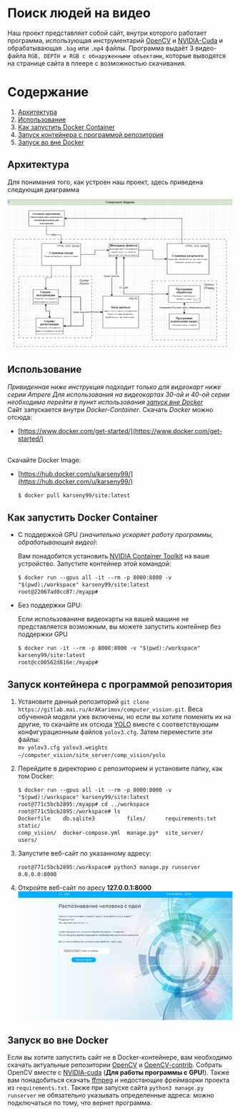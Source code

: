 # Поиск людей на видео

Наш проект представляет собой сайт, внутри которого работает программа, использующая инструментарий [OpenCV](https://github.com/opencv/opencv) и [NVIDIA-Cuda](https://developer.nvidia.com/cuda-toolkit) и обрабатывающая `.bag` или `.mp4` файлы. Программа выдаёт 3 видео-файла `RGB, DEPTH и RGB с обнаруженными объектами`, которые выводятся на странице сайта в плеере с возможностью скачивания. 

# Содержание  
1. [Архитектура](#arch)
2. [Использование](#usage)
3. [Как запустить Docker Container](#run)
4. [Запуск контейнера с программой репозитория](#exec)
5. [Запуск во вне Docker](#OutDocker)

<a name="arch"><h2>Архитектура</h2></a>
Для понимания того, как устроен наш проект, здесь приведена следующая диаграмма

![img](images/diagram.png)
<br>

<a name="usage"><h2>Использование</h2></a>
_Привиденная ниже инструкция подходит только для видеокарт ниже серии Ampere_
_Для использования на видеокартах 30-ой и 40-ой серии необходимо перейти в пункт использования [запуск вне Docker](#outDocker)_
<br>Сайт запускается внутри _Docker-Container_. Скачать _Docker_ можно отсюда:
- [https://www.docker.com/get-started/](https://www.docker.com/get-started/)

<br>Скачайте Docker Image: 
- [https://hub.docker.com/u/karseny99/](https://hub.docker.com/u/karseny99/)
   ```sh
   $ docker pull karseny99/site:latest
   ```

<a name="run"><h2>Как запустить Docker Container</h2></a>
- С поддержкой GPU _(значительно ускоряет работу программы, обрабатывающей видео)_:
  
    Вам понадобится установить [NVIDIA Container Toolkit](https://docs.nvidia.com/datacenter/cloud-native/container-toolkit/install-guide.html) на ваше устройство. Запустите контейнер этой командой:

    ```
    $ docker run --gpus all -it --rm -p 8000:8000 -v "$(pwd):/workspace" karseny99/site:latest
    root@22067ad0cc87:/myapp#  
    ```

- Без поддержки GPU:
    
    Если использованине видеокарты на вашей машине не представляется возможным, вы можете запустить контейнер без поддержки GPU
    ```
    $ docker run -it --rm -p 8000:8000 -v "$(pwd):/workspace" karseny99/site:latest
    root@cc00562d816e:/myapp# 
    ```
<a name="exec"><h2>Запуск контейнера с программой репозитория</h2></a>
1. Установите данный репозиторий `git clone https://gitlab.mai.ru/ArAKarimov/computer_vision.git`. Веса обученной модели уже включены, но если вы хотите поменять их на другие, то скачайте их отсюда [YOLO](https://pjreddie.com/darknet/yolo/) вместе с соответствующим конфигурационным файлов `yolov3.cfg`. Затем переместите эти файлы: <br> `mv yolov3.cfg yolov3.weights ~/computer_vision/site_server/comp_vision/yolo`
 

2. Перейдите в директорию с репозиторием и установите папку, как том Docker:
    ```
    $ docker run --gpus all -it --rm -p 8000:8000 -v "$(pwd):/workspace" karseny99/site:latest
    root@771c5bcb2895:/myapp# cd ../workspace
    root@771c5bcb2895:/workspace# ls
    Dockerfile    db.sqlite3          files/      requirements.txt  static/
    comp_vision/  docker-compose.yml  manage.py*  site_server/      users/
    ```
3. Запустите веб-сайт по указанному адресу:
    
    ```
    root@771c5bcb2895:/workspace# python3 manage.py runserver 0.0.0.0:8000
    ```
4. Откройте веб-сайт по аресу **127.0.0.1:8000** <br>
![img](images/site.png)

<a name="outDocker"><h2>Запуск во вне Docker</h2></a>
Если вы хотите запустить сайт не в Docker-контейнере, вам необходимо скачать актуальные репозитории [OpenCV](https://github.com/opencv/opencv) и [OpenCV-contrib](https://github.com/opencv/opencv_contrib). Собрать OpenCV вместе с [NVIDIA-cuda](https://developer.nvidia.com/cuda-toolkit) (**Для работы программы с GPU!**). Также вам понадобиться скачать [ffmpeg](https://ffmpeg.org/) и недостающие фреймворки проекта из `requirements.txt`. 
Также при запуске сайта `python3 manage.py runserver` не обязательно указывать определенные адреса: можно подключаться по тому, что вернет программа.


